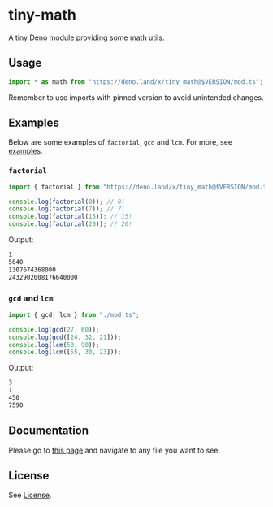 # tiny-math

A tiny Deno module providing some math utils.

## Usage

```ts
import * as math from "https://deno.land/x/tiny_math@$VERSION/mod.ts";
```

Remember to use imports with pinned version to avoid unintended changes.

## Examples

Below are some examples of `factorial`, `gcd` and `lcm`. For more, see [examples](./examples/).

### `factorial`

```ts
import { factorial } from "https://deno.land/x/tiny_math@$VERSION/mod.ts";

console.log(factorial(0)); // 0!
console.log(factorial(7)); // 7!
console.log(factorial(15)); // 15!
console.log(factorial(20)); // 20!
```

Output:

```sh
1
5040
1307674368000
2432902008176640000
```

### `gcd` and `lcm`

```ts
import { gcd, lcm } from "./mod.ts";

console.log(gcd(27, 60));
console.log(gcd([24, 32, 21]));
console.log(lcm(50, 90));
console.log(lcm([55, 30, 23]));
```

Output:

```sh
3
1
450
7590
```

## Documentation

Please go to [this page](https://deno.land/x/tiny_math?doc) and navigate to any file you want to see.

## License

See [License](./LICENSE).
